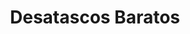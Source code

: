 ---
id: 'service-04'
title: 'Desatascos Baratos'
titleMeta: "Desatascos Baratos - Poceros - ¡Precios increíbles!"
canonical: https://www.desatascos-madrid.com/services/desatascos-baratos

metaContent: "¿Buscas desatascos baratos y de calidad? ¡Tenemos la solución! Poceros rápidos y eficaces las 24 horas. ¡Pide tu presupuesto ya! ☎️​ 647 376 782"
mediumImage: 'desatascosbaratos-md.webp'
largeImage: 'desatascosbaratos-lg.webp'
detailBreadcrumbSubTitle: 'Desatascos 24 Horas'
detailBreadcrumbDesc: 'Desatascos Baratos: Experiencia y profesionalismo desde Desatascos Pociten'

title2: 'Desatrancos Baratos'
#PARRAFO color negro de fondo y letras en verde
detailSubTitle: 'Desatascos Baratos: Soluciones de Desatasco a Precios Competitivos'

#PARRAFO slider
parrafo: "Soluciones de calidad a precios accesibles con Desatascos Pociten"


#Set inner Html con contenido variable

contenidoDescripcion: "
<p>Como empresa especializada en desatascos, Desatascos Pociten está comprometida con ofrecer soluciones de calidad a precios accesibles. Nuestra experiencia en el campo nos permite brindar servicios confiables y eficientes, asegurando la satisfacción total de nuestros clientes. En este artículo, hablaremos de los desatascos baratos y cómo Desatascos Pociten se destaca en el mercado.</p>
<br>
<h2>¿Por qué elegir a Desatascos Pociten para los desatascos baratos?</h2>
<p>En Desatascos Pociten, creemos que todos merecen soluciones de calidad a precios justos. Por eso, nos enfocamos en ofrecer servicios de desatasco a precios accesibles sin sacrificar la calidad. Al elegir a Desatascos Pociten, puede estar seguro de que recibirá soluciones de calidad a precios competitivos.</p>
<br>
<br>

<h2>¿Qué servicios de desatasco ofrece Desatascos Pociten?</h2>
<p>En Desatascos Pociten ofrecemos una amplia gama de servicios de desatasco para satisfacer las necesidades de nuestros clientes. Algunos de nuestros servicios incluyen:</p>

<h3>Desatasco de tuberías</h3>
<p>El desatasco de tuberías es uno de nuestros servicios más solicitados. Nuestro equipo de expertos está capacitado para identificar y solucionar problemas de obstrucción en tuberías de manera rápida y eficiente.</p>


<h3>Desatasco de alcantarillado</h3>
<p>El desatasco de alcantarillado es otro de nuestros servicios especializados. Utilizamos equipos de última tecnología para identificar y solucionar problemas de obstrucción en alcantarillado.</p>

<h3>Limpieza de fosas sépticas</h3>
<p>La limpieza de fosas sépticas es un servicio esencial para mantener un sistema de alcantarillado en buen estado. En Desatascos Pociten, ofrecemos servicios de limpieza de fosas sépticas eficientes y a precios accesibles.</p>
<br>
"
contenidoDescripcion1: "<h2>¿Cómo se lleva a cabo un servicio de desatasco en Desatascos Pociten?</h2>
<p>En Desatascos Pociten, nos enfocamos en ofrecer un servicio completo que incluye diagnóstico, solución y prevención. Cuando se solicita un servicio de desatasco, nuestro equipo de expertos se desplaza al lugar para identificar y solucionar el problema de manera eficiente y rápida. Además, brindamos asesoría para prevenir futuros problemas de desatasco.</p>

<h2>¿Qué hace que Desatascos Pociten sea diferente a otras empresas de desatascos?</h2>
<p>En Desatascos Pociten, nos enfocamos en ofrecer soluciones de calidad a precios competitivos. Nuestra experiencia en el campo nos permite identificar y solucionar problemas de desatasco de manera eficiente y rápida. Además, nos enfocamos en brindar un servicio completo que incluye diagnóstico, solución y prevención</p>

<h2>¿Cómo se puede solicitar un servicio de desatasco en Desatascos Pociten?</h2>
<p>Solicitar un servicio de desatasco en Desatascos Pociten es fácil y sencillo. Puede contactarnos a través de nuestra página web o por teléfono para programar una visita. Nuestro equipo de expertos se desplazará al lugar para identificar y solucionar el problema de manera eficiente y rápida.</p>

<h2>¿Cuáles son las ventajas de contratar a Desatascos Pociten para los desatascos baratos?</h2>
<p>Contratar a Desatascos Pociten para los desatascos baratos tiene varias ventajas. Algunas de ellas son:</p>

<p>➡️Soluciones de calidad a precios competitivos.</p>
<p>➡️Equipo de expertos capacitados en el campo.</p>
<p>➡️Servicio completo que incluye diagnóstico, solución y prevención.</p>
<p>➡️Asesoría para prevenir futuros problemas de desatasco.</p>
<br>"
contenidoDescripcion2: "<h2>¿Dónde ofrece sus servicios Desatascos Pociten?</h2>
<p>✅ Pisos y viviendas en general con problemas de atascos en bañeras, fregaderos o inodoros</p>
<br>
<p>✅ Chalets individuales, adosados o pareados de clientes particulares en general con problemas de atascos en arquetas de hojas o tierra.</p>
<br>
<p>✅ Colegios con atascos en general de aseos y arquetas de patios.</p>
<br>
<p>✅ Urbanizaciones con atascos, arquetas deterioradas, problemas de tuberías o bajantes.</p>
<br>
<p>✅ Restaurantes con problemas de atascos en cocina, fregaderos o en los aseos de los clientes</p>
<br>
<p>✅ Instalaciones deportivas con problemas en los desagües de las piscina o vaciado de arquetas en los vestuarios.</p>
<br>
<p>✅ Hoteles para el mantenimiento de sus instalaciones, queriendo dar siempre el mejor servicio a sus huéspedes.</p>
<br>
<p>✅ Multinacionales para incidencias o mantenimiento de las instalaciones distribuidas en sus oficinas.</p>
<br>
<p>✅ Naves industriales, que generan residuos que sin remedio se acumulan en sus arquetas produciendo atrancos.</p>
<br>"
contenidoDescripcion3: "
<br>
<br>
<h2>¿Qué precauciones deben tomar los clientes antes de contratar a una empresa de desatascos?</h2>
<p>Antes de contratar a una empresa de desatascos, es importante verificar su experiencia y reputación en el campo. Además, es recomendable revisar los precios y servicios que ofrecen para asegurarse de que son competitivos y adecuados para sus necesidades. En Desatascos Pociten, nos enfocamos en ofrecer soluciones de calidad a precios competitivos y estamos comprometidos con la satisfacción total de nuestros clientes.</p>
<br>
<p>En resumen, los desatascos baratos son servicios de desatasco a precios accesibles que pueden ser una excelente opción para aquellos que buscan soluciones económicas. En Desatascos Pociten, estamos comprometidos en ofrecer soluciones de calidad a precios competitivos, brindando un servicio completo que incluye diagnóstico, solución y prevención. Si necesita servicios de desatasco confiables y eficientes, no dude en contactarnos.</p>"




accordionData:
 [
    {
      question: '¿OFRECEN SERVICIOS DE DESATASCOS BARATOS?',
      answer:
        'En Desatascos Pociten, entendemos la importancia de ofrecer servicios de calidad a precios accesibles. Por eso, trabajamos constantemente para optimizar nuestros costos y brindar soluciones de desatascos económicas sin comprometer la calidad del trabajo realizado.',
    },
    {
      question: '¿CÓMO PUEDEN GARANTIZAR LA CALIDAD EN SUS SERVICIOS?',
      answer:
        'Nuestro equipo de profesionales en Desatascos Pociten cuenta con amplia experiencia y capacitación en el área de desatascos. A pesar de ofrecer precios competitivos, nos aseguramos de utilizar equipos y materiales de alta calidad, así como técnicas y procedimientos eficientes, para garantizar un servicio de desatasco óptimo.',
    },
    {
      question: '¿EL PRECIO DE LOS DESATASCOS BARATOS INCLUYE EL DIAGNÓSTICO Y LA SOLUCIÓN DEL PROBLEMA?',
      answer:
        'Sí, en Desatascos Pociten, nuestros servicios de desatascos baratos incluyen tanto el diagnóstico como la solución del problema. Nuestros técnicos evaluarán la situación, identificarán la causa de la obstrucción y procederán a realizar el desatasco de manera efectiva, todo dentro del precio acordado.',
    },
      {
      question: '¿CUÁL ES EL PROCESO PARA SOLICITAR UN SERVICIO?',
      answer: 'Para solicitar nuestros servicios de desatascos económicos, puede ponerse en contacto con nuestro equipo de atención al cliente a través de nuestro teléfono, correo electrónico o formulario de contacto en nuestra página web. Estaremos encantados de brindarle más información y programar una cita para solucionar sus problemas de atasco.'
    },
      {
      question: '¿CUÁNTO TIEMPO TARDAN EN RESOLVER UN PROBLEMA DE ATASCO EN MI BAÑO?',
      answer:
        'En Desatascos Pociten, nos esforzamos por ofrecer soluciones rápidas y eficientes a nuestros clientes. El tiempo necesario para resolver un problema de atasco dependerá de la complejidad y la magnitud de la obstrucción. Sin embargo, nuestros técnicos cuentan con la experiencia y las herramientas necesarias para resolver la mayoría de los problemas de desatascos de manera rápida y efectiva.',
    },
  ]

isFeatured: true
---